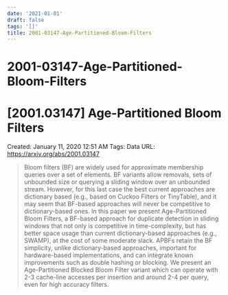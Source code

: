 ```yaml
---
date: '2021-01-01'
draft: false
tags: '[]'
title: 2001-03147-Age-Partitioned-Bloom-Filters
---
```


# 2001-03147-Age-Partitioned-Bloom-Filters

# [2001.03147] Age-Partitioned Bloom Filters
Created: January 11, 2020 12:51 AM
Tags: Data
URL: https://arxiv.org/abs/2001.03147
> Bloom filters (BF) are widely used for approximate membership queries over a set of elements.
BF variants allow removals, sets of unbounded size or querying a sliding window over an unbounded stream.
However, for this last case the best current approaches are dictionary based (e.g., based on Cuckoo Filters or TinyTable), and it may seem that BF-based approaches will never be competitive to dictionary-based ones.
In this paper we present Age-Partitioned Bloom Filters, a BF-based approach for duplicate detection in sliding windows that not only is competitive in time-complexity, but has better space usage than current dictionary-based approaches (e.g., SWAMP), at the cost of some moderate slack.
APBFs retain the BF simplicity, unlike dictionary-based approaches, important for hardware-based implementations, and can integrate known improvements such as double hashing or blocking.
We present an Age-Partitioned Blocked Bloom Filter variant which can operate with 2-3 cache-line accesses per insertion and around 2-4 per query, even for high accuracy filters.
>
